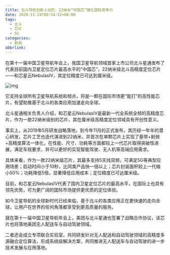 ```yaml
---
title: 北斗导航创新上台阶，22纳米“中国芯”强化国际竞争力
date: 2020-11-24T09:54:52+08:00
tags:
  - 北斗
  - 芯片
  - 5G
categories:
  - 新闻
abbrlink:
---
```


在第十一届中国卫星导航年会上，我国卫星导航领域首家上市公司北斗星通发布了代表目前国内卫星定位芯片最高水平的“中国芯”，22纳米级北斗高精度定位芯片——和芯星云NebulasⅣ，其定位精度已可达到厘米级。

![img](https://cdn.jsdelivr.net/gh/yakeing/Documentation@main/Hexo/images/c71b-kcieyvz7683475.jpg)

它支持全球所有卫星导航系统和频点，将是一颗在国际市场更“能打”的高性能芯片，有望助推基于北斗的各类应用加速走向全球。

北斗星通相关负责人介绍，和芯星云NebulasⅣ是最新一代全系统全频的高精度芯片，作为一款22纳米级别的芯片，其在厘米级高精度定位领域具有开创性意义。

事实上，从2019年5月研发战略落地，到今年11月的正式发布，其历经一年半的潜心研发，芯片工艺也迭代演进到22纳米，并首次在单颗芯片上实现了基带+射频+高精度算法一体化，在性能、尺寸、功耗等方面都较上一代芯片取得突破性进展，满足车规要求，并可以更好的实现智能驾驶、无人机等高端应用需求。

具体来看，作为一款22纳米级芯片，其最多支持5天线双频，可满足5G等典型应用场景；启动时间小于10秒，比同类产品快一倍以上；芯片封装面积较上一代缩小50%；功耗降低5倍，显著降低应用成本；定位精度已可达厘米级。


目前，和芯星云NebulasⅣ代表了国内卫星定位芯片的最高水平，在国际上也具有领先优势，可为更广阔的国际市场提供更优质的定位体验。

如今卫星导航的全球新时代已经来临，基于北斗的各类应用正在更快速的走向全球，让用户在世界的任何角落都享受到更高质量的服务。

就在第十一届中国卫星导航年会上，美团与北斗星通也签署了战略合作协议，该芯片也将落地美团无人配送车与自动驾驶领域。

二者还会成立专项联合实验室，共同研发针对无人配送和自动驾驶领域的高精度多源融合定位算法，形成系统级解决方案，共同推进无人配送车与自动驾驶的进一步技术发展与应用落地。